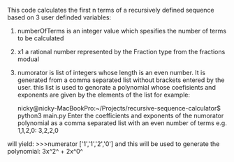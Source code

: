 This code calculates the first n terms of a recursively defined sequence based on 3 user definded variables:
1) numberOfTerms is an integer value which spesifies the number of terms to be calculated
2) x1 a rational number represented by the Fraction type from the fractions modual
3) numorator is list of integers whose length is an even number. It is generated from a comma separated list without brackets entered by the user. this list is used to genorate a polynomial whose coefisients and exponents are given by the elements of the list for example:

    nicky@nicky-MacBookPro:~/Projects/recursive-sequence-calculator$ python3 main.py
    Enter the coefficients and exponents of the numorator polynomial 
    as a comma separated list with an even number of terms e.g. 1,1,2,0: 3,2,2,0 

will yield:
    >>>numerator
    ['1','1','2','0']
and this will be used to generate the polynomial:
    3x^2^ + 2x^0^